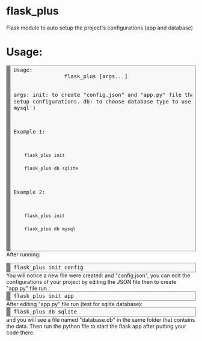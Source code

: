 # flask_plus
Flask module to auto setup the project's configurations (app and database)
# Usage:
<div style="background: #f8f8f8; overflow:auto;width:auto;border:solid gray;border-width:.1em .1em .1em .8em;padding:.2em .6em;"><pre style="margin: 0; line-height: 125%">
Usage:
                flask_plus [args...]

args:
                init: to create "config.json" and "app.py" file that contains setup configurations.
                db: to choose database type to use ( sqlite or mysql )

Example 1:

        flask_plus init

        flask_plus db sqlite

Example 2:

        flask_plus init

        flask_plus db mysql
</pre></div>
After running:
<div style="background: #f8f8f8; overflow:auto;width:auto;border:solid gray;border-width:.1em .1em .1em .8em;padding:.2em .6em;"><pre style="margin: 0; line-height: 125%">flask_plus init config</pre></div>
You will notice a new file were created: and "config.json", you can edit the configurations of your project by editing the JSON file then to create "app.py" file run :
<div style="background: #f8f8f8; overflow:auto;width:auto;border:solid gray;border-width:.1em .1em .1em .8em;padding:.2em .6em;"><pre style="margin: 0; line-height: 125%">flask_plus init app</pre></div>
After editing "app.py" file run (test for sqlite database):
<div style="background: #f8f8f8; overflow:auto;width:auto;border:solid gray;border-width:.1em .1em .1em .8em;padding:.2em .6em;"><pre style="margin: 0; line-height: 125%">flask_plus db sqlite</pre></div>
and you will see a file named "database.db" in the same folder that contains the data. Then run the python file to start the flask app after putting your code there.
